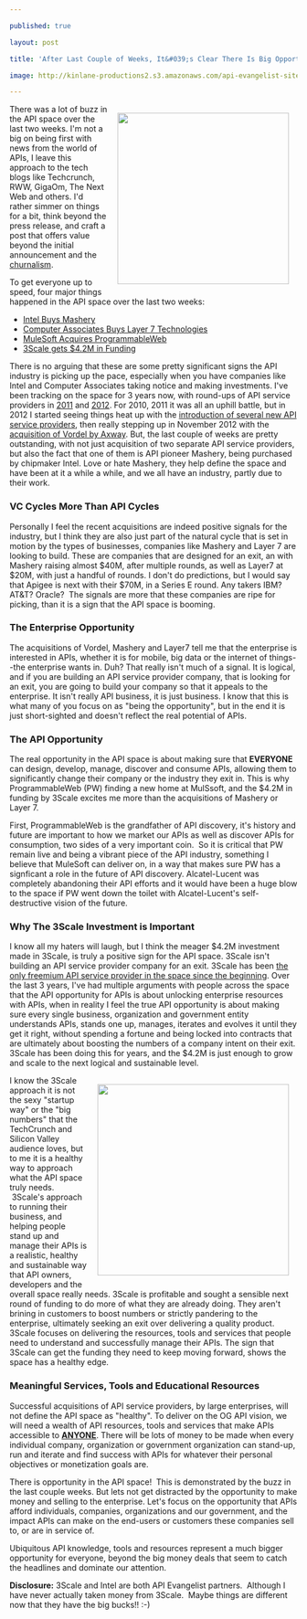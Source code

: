 ---
published: true
layout: post
title: 'After Last Couple of Weeks, It&#039;s Clear There Is Big Opportunity In The API Space'
image: http://kinlane-productions2.s3.amazonaws.com/api-evangelist-site/blog/hundred-dollar-bills.jpg
---

<p><img style="padding: 15px;" src="https://s3.amazonaws.com/kinlane-productions2/hundred-dollar-bills.jpg" alt="" width="300" align="right" />
<p>There was a lot of buzz in the API space over the last two weeks.  I'm not a big on being first with news from the world of APIs, I leave this approach to the tech blogs like Techcrunch, RWW, GigaOm, The Next Web and others.  I'd rather simmer on things for a bit, think beyond the press release, and craft a post that offers value beyond the initial announcement and the <a href="https://en.wikipedia.org/wiki/Churnalism">churnalism</a>.
<p>To get everyone up to speed,  four major things happened in the API space over the last two weeks:
<ul class="mainlist">
<li><a href="http://readwrite.com/2013/04/17/intel-acquires-mashery">Intel Buys Mashery</a></li>
<li><a href="http://www.ca.com/us/content/Integration/Layer-7-Technologies.aspx">Computer Associates Buys Layer 7 Technologies</a></li>
<li><a href="http://blog.programmableweb.com/2013/04/23/programmableweb-joins-mulesoft/">MuleSoft Acquires ProgrammableWeb</a></li>
<li><a href="https://www.3scale.net/2013/04/thank-you-to-investors-and-customers/">3Scale gets $4.2M in Funding</a></li>
</ul>
<p>There is no arguing that these are some pretty significant signs the API industry is picking up the pace, especially when you have companies like Intel and Computer Associates taking notice and making investments.  I've been tracking on the space for 3 years now, with round-ups of API service providers in <a title="API Service Providers 2011" href="http://blog.programmableweb.com/2011/10/19/api-service-provider-roundup/">2011</a> and <a href="/2012/06/15/api-service-provider-roundup-for-2012/">2012</a>. For 2010, 2011 it was all an uphill battle, but in 2012 I started seeing things heat up with the <a href="/2012/06/15/api-service-provider-roundup-for-2012/">introduction of several new API service providers</a>,&nbsp;then really stepping up in November 2012 with the <a href="/2012/11/13/axway-acquires-api-management-service-provider-vordel/">acquisition of Vordel by Axway</a>. But, the last couple of weeks are pretty outstanding, with not just acquisition of two separate API service providers, but also the fact that one of them is API pioneer Mashery, being purchased by chipmaker Intel.  Love or hate Mashery, they help define the space and have been at it a while a while, and we all have an industry, partly due to their work.
<h3>VC Cycles More Than API Cycles</h3>
<p>Personally I feel the recent acquisitions are indeed positive signals for the industry, but I think they are also just part of the natural cycle that is set in motion by the types of businesses, companies like Mashery and Layer 7 are looking to build. These are companies that are designed for an exit, an with Mashery raising almost $40M, after multiple rounds, as well as Layer7 at $20M, with just a handful of rounds.  I don't do predictions, but I would say that Apigee is next with their $70M, in a Series E round.  Any takers IBM?  AT&amp;T? Oracle? &nbsp;The signals are more that these companies are ripe for picking, than it is a sign that the API space is booming.
<h3>The Enterprise Opportunity</h3>
<p>The acquisitions of&nbsp;Vordel, Mashery and Layer7 tell me that the enterprise is interested in APIs, whether it is for mobile, big data or the internet of things--the enterprise wants in. Duh?  That really isn't much of a signal. It is logical, and if you are building an API service provider company, that is looking for an exit, you are going to build your company so that it appeals to the enterprise. It isn't really API business, it is just business. I know that this is what many of you focus on as "being the opportunity", but in the end it is just short-sighted and doesn't reflect the real potential of APIs.
<h3>The API Opportunity</h3>
<p>The real opportunity in the API space is about making sure that <strong>EVERYONE</strong> can design, develop, manage, discover and consume APIs, allowing them to significantly change their company or the industry they exit in.  This is why ProgrammableWeb (PW) finding a new home at MulSsoft, and the $4.2M in funding by 3Scale excites me more than the acquisitions of Mashery or Layer 7.
<p>First, ProgrammableWeb is the grandfather of API discovery, it's history and future are important to how we market our APIs as well as discover APIs for consumption, two sides of a very important coin. &nbsp;So it is critical that PW remain live and being a vibrant piece of the API industry, something I believe that MuleSoft can deliver on, in a way that makes sure PW has a signficant a role in the future of API discovery. Alcatel-Lucent was completely abandoning their API efforts and it would have been a huge blow to the space if PW went down the toilet with Alcatel-Lucent's self-destructive vision of the future.
<h3>Why The 3Scale Investment is Important</h3>
<p>I know all my haters will laugh, but I think the meager $4.2M investment made in 3Scale, is truly a positive sign for the API space.  3Scale isn't building an API service provider company for an exit.  3Scale has been <span style="text-decoration: underline;">the only freemium API service provider in the space since the beginning</span>.  Over the last 3 years, I've had multiple arguments with people across the space that the API opportunity for APIs is about unlocking enterprise resources with APIs, when in reality I feel the true API opportunity is about making sure every single business, organization and government entity understands APIs, stands one up, manages, iterates and evolves it until they get it right, without spending a fortune and being locked into contracts that are ultimately about boosting the numbers of a company intent on their exit.  3Scale has been doing this for years, and the $4.2M is just enough to grow and scale to the next logical and sustainable level.
<p><img style="padding: 15px;" src="https://kinlane-productions2.s3.amazonaws.com/api-craft/API-Craft-SFO-July-2012.png" alt="" width="335" align="right" />
<p>I know the 3Scale approach it is not the sexy "startup way" or the "big numbers" that the TechCrunch and Silicon Valley audience loves, but to me it is a healthy way to approach what the API space truly needs. &nbsp;3Scale's approach to running their business, and helping people stand up and manage their APIs is a realistic, healthy and sustainable way that API owners, developers and the overall space really needs.  3Scale is profitable and sought a sensible next round of funding to do more of what they are already doing. They aren't brining in customers to boost numbers or strictly pandering to the enterprise, ultimately seeking an exit over delivering a quality product.  3Scale focuses on delivering the resources, tools and services that people need to understand and successfully manage their APIs. The sign that 3Scale can get the funding they need to keep moving forward, shows the space has a healthy edge.
<h3>Meaningful Services, Tools and Educational Resources</h3>
<p>Successful acquisitions of API service providers, by large enterprises, will not define the API space as "healthy". To deliver on the OG API vision, we will need a wealth of API resources, tools and services that make APIs accessible to <strong><span style="text-decoration: underline;">ANYONE</span></strong>.  There will be lots of money to be made when every individual company, organization or government organization can stand-up, run and iterate and find success with APIs for whatever their personal objectives or monetization goals are.
<p>There is opportunity in the API space! &nbsp;This is demonstrated by the buzz in the last couple weeks.  But lets not get distracted by the opportunity to make money and selling to the enterprise. Let's focus on the opportunity that APIs afford individuals, companies, organizations and our government, and the impact APIs can make on the end-users or customers these companies sell to, or are in service of.
<p>Ubiquitous API knowledge, tools and resources represent a much bigger opportunity for everyone, beyond the big money deals that seem to catch the headlines and dominate our attention.
<p><strong>Disclosure:</strong> 3Scale and Intel are both API Evangelist partners. &nbsp;Although I have never actually taken money from 3Scale. &nbsp;Maybe things are different now that they have the big bucks!! :-)

